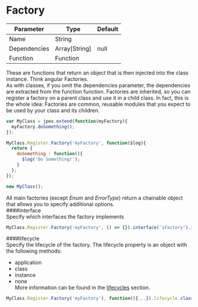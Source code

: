 Factory
=======
| Parameter     | Type          | Default   |
|---------------|---------------|-----------|
| Name          | String        |           |
| Dependencies  | Array[String] | null      |
| Function      | Function      |           |

These are functions that return an object that is then injected into the class instance. Think angular Factories.  
As with classes, if you omit the dependencies parameter, the dependencies are extracted from the function function. 
Factories are inherited, so you can register a factory on a parent class and use it in a child class. In fact, this is the whole idea: Factories are common, reusable modules that you expect to be used by your class and its children.
```javascript
var MyClass = jpex.extend(function(myFactory){
  myFactory.doSomething();
});

MyClass.Register.Factory('myFactory', function($log){
  return {
    doSomething : function(){
      $log('Do Something!');
    }
  };
});

new MyClass();
```

All main factories (except *Enum* and *ErrorType*) return a chainable object that allows you to specify additional options.  
####interface  
Specify which interfaces the factory implements
```javascript
MyClass.Register.Factory('myFactory', () => {}).interface('iFactory').interface(['multiple', 'interfaces']);
```

####lifecycle  
Specify the lifecycle of the factory. The lifecycle property is an object with the following methods:  
- application  
- class  
- instance  
- none  
More information can be found in the [lifecycles](./lifecycles.md) section.
```javascript
MyClass.Register.Factory('myFactory'), function(){...}).lifecycle.class();
```